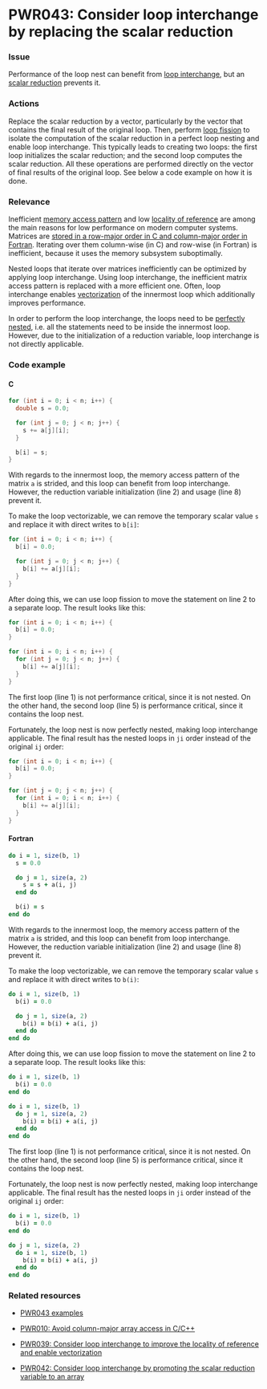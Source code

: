 # PWR043: Consider loop interchange by replacing the scalar reduction

### Issue

Performance of the loop nest can benefit from
[loop interchange](../../Glossary/Loop-interchange.md), but an
[scalar reduction](../../Glossary/Patterns-for-performance-optimization/Scalar-reduction.md)
prevents it.

### Actions

Replace the scalar reduction by a vector, particularly by the vector that
contains the final result of the original loop. Then, perform
[loop fission](../../Glossary/Loop-fission.md) to isolate the computation of the
scalar reduction in a perfect loop nesting and enable loop interchange. This
typically leads to creating two loops: the first loop initializes the scalar
reduction; and the second loop computes the scalar reduction. All these
operations are performed directly on the vector of final results of the original
loop. See below a code example on how it is done.

### Relevance

Inefficient [memory access pattern](../../Glossary/Memory-access-pattern.md) and low
[locality of reference](../../Glossary/Locality-of-reference.md) are among the main
reasons for low performance on modern computer systems. Matrices are
[stored in a row-major order in C and column-major order in Fortran](../../Glossary/Row-major-and-column-major-order.md).
Iterating over them column-wise (in C) and row-wise (in Fortran) is inefficient,
because it uses the memory subsystem suboptimally.

Nested loops that iterate over matrices inefficiently can be optimized by
applying loop interchange. Using loop interchange, the inefficient matrix access
pattern is replaced with a more efficient one. Often, loop interchange enables
[vectorization](../../Glossary/Vectorization.md) of the innermost loop which
additionally improves performance.

In order to perform the loop interchange, the loops need to be
[perfectly nested](../../Glossary/Perfect-loop-nesting.md), i.e. all the statements
need to be inside the innermost loop. However, due to the initialization of a
reduction variable, loop interchange is not directly applicable.

### Code example

#### C

```c {2,8} showLineNumbers
for (int i = 0; i < n; i++) {
  double s = 0.0;

  for (int j = 0; j < n; j++) {
    s += a[j][i];
  }

  b[i] = s;
}
```

With regards to the innermost loop, the memory access pattern of the matrix `a`
is strided, and this loop can benefit from loop interchange. However, the
reduction variable initialization (line 2) and usage (line 8) prevent it.

To make the loop vectorizable, we can remove the temporary scalar value `s` and
replace it with direct writes to `b[i]`:

```c {2} showLineNumbers
for (int i = 0; i < n; i++) {
  b[i] = 0.0;

  for (int j = 0; j < n; j++) {
    b[i] += a[j][i];
  }
}
```

After doing this, we can use loop fission to move the statement on line 2 to a
separate loop. The result looks like this:

```c {1,5} showLineNumbers
for (int i = 0; i < n; i++) {
  b[i] = 0.0;
}

for (int i = 0; i < n; i++) {
  for (int j = 0; j < n; j++) {
    b[i] += a[j][i];
  }
}
```

The first loop (line 1) is not performance critical, since it is not nested. On
the other hand, the second loop (line 5) is performance critical, since it
contains the loop nest.

Fortunately, the loop nest is now perfectly nested, making loop interchange
applicable. The final result has the nested loops in `ji` order instead of the
original `ij` order:

```c
for (int i = 0; i < n; i++) {
  b[i] = 0.0;
}

for (int j = 0; j < n; j++) {
  for (int i = 0; i < n; i++) {
    b[i] += a[j][i];
  }
}
```

#### Fortran

```fortran {2,8} showLineNumbers
do i = 1, size(b, 1)
  s = 0.0

  do j = 1, size(a, 2)
    s = s + a(i, j)
  end do

  b(i) = s
end do
```

With regards to the innermost loop, the memory access pattern of the matrix `a`
is strided, and this loop can benefit from loop interchange. However, the
reduction variable initialization (line 2) and usage (line 8) prevent it.

To make the loop vectorizable, we can remove the temporary scalar value `s` and
replace it with direct writes to `b(i)`:

```fortran {2} showLineNumbers
do i = 1, size(b, 1)
  b(i) = 0.0

  do j = 1, size(a, 2)
    b(i) = b(i) + a(i, j)
  end do
end do
```

After doing this, we can use loop fission to move the statement on line 2 to a
separate loop. The result looks like this:

```fortran {1,5} showLineNumbers
do i = 1, size(b, 1)
  b(i) = 0.0
end do

do i = 1, size(b, 1)
  do j = 1, size(a, 2)
    b(i) = b(i) + a(i, j)
  end do
end do
```

The first loop (line 1) is not performance critical, since it is not nested. On
the other hand, the second loop (line 5) is performance critical, since it
contains the loop nest.

Fortunately, the loop nest is now perfectly nested, making loop interchange
applicable. The final result has the nested loops in `ji` order instead of the
original `ij` order:

```fortran
do i = 1, size(b, 1)
  b(i) = 0.0
end do

do j = 1, size(a, 2)
  do i = 1, size(b, 1)
    b(i) = b(i) + a(i, j)
  end do
end do
```

### Related resources

* [PWR043 examples](https://github.com/codee-com/open-catalog/tree/main/Checks/PWR043/)

* [PWR010: Avoid column-major array access in C/C++](../PWR010/README.md)

* [PWR039: Consider loop interchange to improve the locality of reference and enable vectorization](../PWR039/README.md)

* [PWR042: Consider loop interchange by promoting the scalar reduction variable to an array](../PWR042/README.md)
